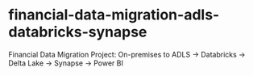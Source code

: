 # financial-data-migration-adls-databricks-synapse
Financial Data Migration Project: On-premises to ADLS → Databricks → Delta Lake → Synapse → Power BI
